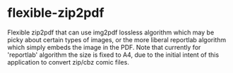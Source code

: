 # flexible-zip2pdf
Flexible zip2pdf that can use img2pdf lossless algorithm which may be picky about certain types of images, or the more liberal reportlab algorithm which simply embeds the image in the PDF.  Note that currently for 'reportlab' algorithm the size is fixed to A4, due to the initial intent of this application to convert zip/cbz comic files.
